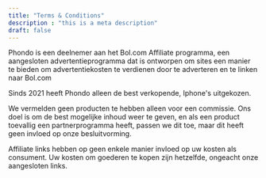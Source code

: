 ```yaml
---
title: "Terms & Conditions"
description : "this is a meta description"
draft: false
---
```


Phondo is een deelnemer aan het Bol.com Affiliate programma, een aangesloten advertentieprogramma dat is ontworpen om sites een manier te bieden om advertentiekosten te verdienen door te adverteren en te linken naar Bol.com

Sinds 2021 heeft Phondo alleen de best verkopende, Iphone's uitgekozen.

We vermelden geen producten te hebben alleen voor een commissie. Ons doel is om de best mogelijke inhoud weer te geven, en als een product toevallig een partnerprogramma heeft, passen we dit toe, maar dit heeft geen invloed op onze besluitvorming.

Affiliate links hebben op geen enkele manier invloed op uw kosten als consument. Uw kosten om goederen te kopen zijn hetzelfde, ongeacht onze aangesloten links.